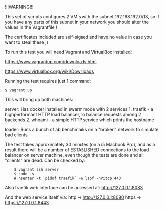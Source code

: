 !!!WARNING!!!

This set of scripts configures 2 VM's with the subnet 192.168.192.0/18, so if you have any parts of this subnet in your network you should alter the values in the Vagrantfile !

The certificates included are self-signed and have no value in case you want to steal these ;)

To run this test you will need Vagrant and VirtualBox installed:

https://www.vagrantup.com/downloads.html

https://www.virtualbox.org/wiki/Downloads

Running the test requires just 1 command:
```
$ vagrant up
```

This will bring up both machines:

server: Has docker installed in swarm mode with 2 services
    1. traefik - a highperformant HTTP load balancer, to balance requests among 2 backends
    2. whoami - a simple HTTP service which prints the hostname

loader: Runs a bunch of ab benchmarks on a "broken" network to simulate bad clients


The test takes approximately 30 minutes (on a i5 Macbook Pro), and as a result there will be a number of ESTABLISHED connections to the load balancer on server machine, even though the tests are done and all "clients" are dead. Can be checked by:
```
    $ vagrant ssh server
    $ sudo -s
    # nsenter -t `pidof traefik` -n lsof -nPitcp:443
```
Also traefik web interface can be accessed at: http://127.0.0.1:8083

And the web service itself via:
    http    -> http://127.0.0.1:8080
    https   -> https://127.0.0.1:8443
